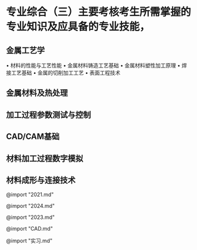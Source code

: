 # 专业综合（三）主要考核考生所需掌握的专业知识及应具备的专业技能，

## 金属工艺学

• 材料的性能与工艺性能
• 金属材料铸造工艺基础
• 金属材料塑性加工原理
• 焊接工艺基础
• 金属的切削加工工艺
• 表面工程技术

## 金属材料及热处理

## 加工过程参数测试与控制

## CAD/CAM基础

## 材料加工过程数字模拟

## 材料成形与连接技术

@import "2021.md"

@import "2024.md"

@import "2023.md"

@import "CAD.md"

@import "实习.md"
